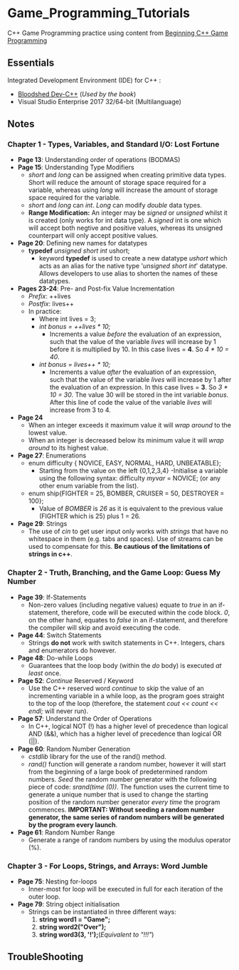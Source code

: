 # Game_Programming_Tutorials

C++ Game Programming practice using content from [Beginning C++ Game Programming](https://www.amazon.co.uk/Beginning-Programming-Premier-Press-Development/dp/1592002056/ref=sr_1_10?s=books&ie=UTF8&qid=1529356234&sr=1-10&keywords=Michael+Dawson)


## Essentials

Integrated Development Environment (IDE) for C++ : 
    
 * [Bloodshed Dev-C++](https://sourceforge.net/projects/orwelldevcpp/) (*Used by the book*)
 * Visual Studio Enterprise 2017 32/64-bit (Multilanguage)
    
## Notes

### Chapter 1 - Types, Variables, and Standard I/O: Lost Fortune
- **Page 13**: Understanding order of operations (BODMAS)
- **Page 15**: Understanding Type Modifiers
    - *short* and *long* can be assigned when creating primitive data types. Short will reduce the amount of storage space required for a variable, whereas using *long* will increase the amount of storage space required for the variable. 
    - *short* and *long* can *int*. *Long* can modify *double* data types.
    - **Range Modification:** An integer may be *signed* or *unsigned* whilst it is created (only works for int data type). A *signed* int is one which will accept both negtive and positive values, whereas its unsigned counterpart will only accept positive values.
- **Page 20**: Defining new names for datatypes
    - **typedef** *unsigned short int* ushort;
        - keyword **typedef** is used to create a new datatype *ushort* which acts as an alias for the native type '*unsigned short int*' datatype. Allows developers to use alias to shorten the names of these datatypes.
- **Pages 23-24**: Pre- and Post-fix Value Incrementation
    - *Prefix*: ++lives
    - *Postfix*: lives++
    - In practice:
        - Where int lives = 3;
        - *int bonus = ++lives * 10;*
            - Increments a value *before* the evaluation of an expression, such that the value of the variable *lives* will increase by 1 before it is multiplied by 10. In this case lives = **4**. So *4 * 10 = 40*.
        - *int bonus = lives++ * 10;*
            - Increments a value *after* the evaluation of an expression, such that the value of the variable *lives* will increase by 1 after the evaluation of an expression. In this case lives = **3**. So *3 * 10 = 30*. The value 30 will be stored in the int variable *bonus*. After this line of code the value of the variable *lives* will increase from 3 to 4.
- **Page 24**
    - When an integer exceeds it maximum value it will *wrap around* to the lowest value.
    - When an integer is decreased below its minimum value it will *wrap around* to its highest value.
- **Page 27**: Enumerations
    - enum difficulty { NOVICE, EASY, NORMAL, HARD, UNBEATABLE};
        - Starting from the value on the left {0,1,2,3,4}
        -Initialise a variable using the following syntax: difficulty *myvar* = NOVICE; (or any other enum variable from the list).
    - enum ship{FIGHTER = 25, BOMBER, CRUISER = 50, DESTROYER = 100};
        - Value of *BOMBER* is *26* as it is equivalent to the previous value (FIGHTER which is 25) plus 1 = 26.
- **Page 29**: Strings
    - The use of *cin* to get user input only works with *strings* that have no whitespace in them (e.g. tabs and spaces). Use of streams can be used to compensate for this. **Be cautious of the limitations of strings in c++**.
    
### Chapter 2 - Truth, Branching, and the Game Loop: Guess My Number
- **Page 39**: If-Statements
    - Non-zero values (including negative values) equate to *true* in an if-statement, therefore, code will be executed within the code block. *0*, on the other hand, equates to *false* in an if-statement, and therefore the compiler will skip and avoid executing the code.
- **Page 44**: Switch Statements
    - Strings **do not** work with switch statements in C++. Integers, chars and enumerators do however.
- **Page 48**: Do-while Loops
    - Guarantees that the loop body (within the *do* body) is executed *at least* once.
- **Page 52**: *Continue* Reserved / Keyword
    - Use the C++ reserved word *continue* to skip the value of an incrementing variable in a while loop, as the program goes straight to the top of the loop (therefore, the statement *cout << count << endl;* will never run).
- **Page 57**: Understand the Order of Operations
    - In C++, logical NOT (!) has a higher level of precedence than logical AND (&&), which has a higher level of precedence than logical OR (||).
- **Page 60**: Random Number Generation
    - *cstdlib* library for the use of the rand() method.
    - *rand()* function will generate a random number, however it will start from the beginning of a large book of predetermined random numbers. *Seed* the random number generator with the following piece of code: *srand(time (0))*. The function uses the current time to generate a unique number that is used to change the starting position of the random number generator *every time* the program commences. **IMPORTANT: Without seeding a random number generator, the same series of random numbers will be generated by the program every launch**.
- **Page 61**: Random Number Range 
    - Generate a range of random numbers by using the modulus operator (%).
    
### Chapter 3 - For Loops, Strings, and Arrays: Word Jumble
- **Page 75**: Nesting for-loops
    - Inner-most for loop will be executed in full for each iteration of the outer loop.
- **Page 79**: String object initialisation
    - Strings can be instantiated in three different ways:
        1) **string word1 = "Game";**
        2) **string word2("Over");**
        3) **string word3(3, '!');**(*Equivalent to "!!!"*)
        
        
## TroubleShooting
